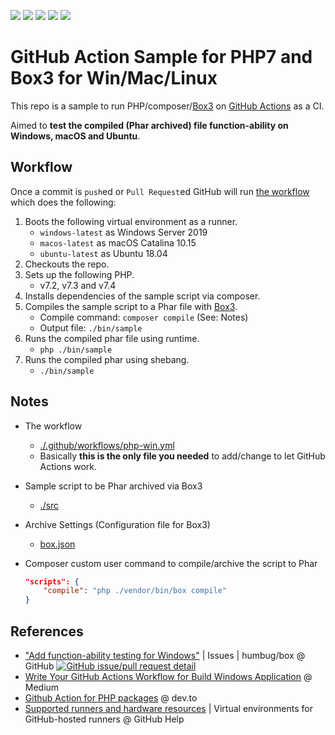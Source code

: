 [![](https://img.shields.io/badge/PHP-%5E7.2-blue)](https://github.com/KEINOS/Practice_GitHub_Action-PHP_BOX3/blob/master/composer.json#L6 "Supported version")
[![](https://img.shields.io/github/workflow/status/KEINOS/Practice_GitHub_Action-PHP_BOX3/PHP%20over%20Windows)](https://github.com/KEINOS/Practice_GitHub_Action-PHP_BOX3/actions "View workflow status on GitHub")
[![](https://github.com/KEINOS/Practice_GitHub_Action-PHP_BOX3/workflows/Test%20on%20Win/badge.svg)](https://github.com/KEINOS/Practice_GitHub_Action-PHP_BOX3/actions?query=workflow%3A%22Test%20on%20Win%22 "View workflow status on GitHub")
[![](https://github.com/KEINOS/Practice_GitHub_Action-PHP_BOX3/workflows/Test%20on%20Mac/badge.svg)](https://github.com/KEINOS/Practice_GitHub_Action-PHP_BOX3/actions?query=workflow%3A%22Test%20on%20Mac%22 "View workflow status on GitHub")
[![](https://github.com/KEINOS/Practice_GitHub_Action-PHP_BOX3/workflows/Test%20on%20Linux/badge.svg)](https://github.com/KEINOS/Practice_GitHub_Action-PHP_BOX3/actions?query=workflow%3A%22Test%20on%20Linux%22 "View workflow status on GitHub")

# GitHub Action Sample for PHP7 and Box3 for Win/Mac/Linux

This repo is a sample to run PHP/composer/[Box3](https://github.com/humbug/box) on [GitHub Actions](https://help.github.com/en/actions/getting-started-with-github-actions/about-github-actions) as a CI.

Aimed to **test the compiled (Phar archived) file function-ability on Windows, macOS and Ubuntu**.

## Workflow

Once a commit is `push`ed or `Pull Request`ed GitHub will run [the workflow](https://github.com/KEINOS/Practice_GitHub_Action-PHP_BOX3/blob/master/.github/workflows/php-win.yml) which does the following:

1. Boots the following virtual environment as a runner.
    - `windows-latest` as Windows Server 2019
    - `macos-latest` as macOS Catalina 10.15
    - `ubuntu-latest` as Ubuntu 18.04
2. Checkouts the repo.
3. Sets up the following PHP.
    - v7.2, v7.3 and v7.4
4. Installs dependencies of the sample script via composer.
5. Compiles the sample script to a Phar file with [Box3](https://github.com/humbug/box).
    - Compile command: `composer compile` (See: Notes)
    - Output file: `./bin/sample`
6. Runs the compiled phar file using runtime.
    - `php ./bin/sample`
7. Runs the compiled phar using shebang.
    - `./bin/sample`

## Notes

- The workflow
  - [./.github/workflows/php-win.yml](https://github.com/KEINOS/Practice_GitHub_Action-PHP_BOX3/blob/master/.github/workflows/php-win.yml)
  - Basically **this is the only file you needed** to add/change to let GitHub Actions work.
- Sample script to be Phar archived via Box3
  - [./src](https://github.com/KEINOS/Practice_GitHub_Action-PHP_BOX3/blob/master/src)
- Archive Settings (Configuration file for Box3)
  - [box.json](https://github.com/KEINOS/Practice_GitHub_Action-PHP_BOX3/blob/master/box.json)
- Composer custom user command to compile/archive the script to Phar

    ```json
    "scripts": {
        "compile": "php ./vendor/bin/box compile"
    }
    ```

## References

- ["Add function-ability testing for Windows"](https://github.com/humbug/box/issues/459) | Issues | humbug/box @ GitHub [![GitHub issue/pull request detail](https://img.shields.io/github/issues/detail/state/humbug/box/459)](https://github.com/humbug/box/issues/459 "Status badge of Issue 459")
- [Write Your GitHub Actions Workflow for Build Windows Application](https://medium.com/rkttu/write-your-github-actions-workflow-for-build-windows-application-94e5a989f477) @ Medium
- [Github Action for PHP packages](https://dev.to/shivammathur/github-action-for-php-packages-2pii) @ dev.to
- [Supported runners and hardware resources](https://help.github.com/en/actions/reference/virtual-environments-for-github-hosted-runners#supported-runners-and-hardware-resources) | Virtual environments for GitHub-hosted runners @ GitHub Help
